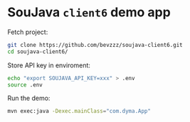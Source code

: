 # SouJava `client6` demo app

Fetch project:

```sh
git clone https://github.com/bevzzz/soujava-client6.git
cd soujava-client6/
```

Store API key in enviroment:

```sh
echo "export SOUJAVA_API_KEY=xxx" > .env
source .env
```

Run the demo:

```sh
mvn exec:java -Dexec.mainClass="com.dyma.App"
```
